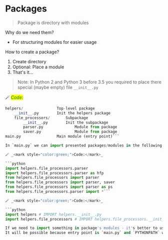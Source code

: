 # Packages

> Package is directory with modules

Why do we need them?
* For structuring modules for easier usage

How to create a package?
1. Create directory
2. Optional: Place a module
3. That's it...

> Note: In Python 2 and Python 3 before 3.5 you required to place there special (maybe empty) file `__init__.py`

🪄 _<mark style="color:green;">Code:</mark>_

```python
helpers/               Top-level package
    __init__.py        Init the helpers package
    file_processors/       Subpackage
        __init__.py        Init the subpackage
        parser.py              Module from package
        saver.py               Module from package 
main.py                Main module (entry point)```

In `main.py` we can import presented packages/modules in the following ways:

🪄 _<mark style="color:green;">Code:</mark>_

```python
import helpers.file_processors.parser
import helpers.file_processors.parser as hfp
from helpers.file_processors import parser
from helpers.file_processors import parser, saver
from helpers.file_processors import parser as ps
from helpers.file_processors.parser import *```

🪄 _<mark style="color:green;">Code:</mark>_

```python
import helpers # IMPORT helpers.__init__.py
import helpers.file_processors # IMPORT helpers.file_processors.__init__.py```

If we need to import something in package's modules - it's better to use absolute import and specify path to needed module.
It will be possible because entry point is `main.py` and `PYTHONPATH` will be set accordingly.